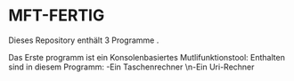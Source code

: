 # MFT-FERTIG
Dieses Repository enthält 3 Programme .

Das Erste programm ist ein Konsolenbasiertes Mutlifunktionstool:
Enthalten sind in diesem Programm:
  -Ein Taschenrechner
  \n-Ein Uri-Rechner
